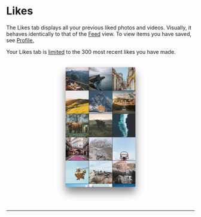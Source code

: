 # Likes

The Likes tab displays all your previous liked photos and videos. Visually, it behaves identically to that of the [Feed](/views/feed.md) view. To view items you have saved, see [Profile.](/views/profile.md#saved-items)

Your Likes tab is [limited](/misc/limits.md) to the 300 most recent likes you have made. 

<p style="text-align: center; margin-top: 1em;"><img src="/views/assets/feed-grid.png" width="50%" height="50%" /></p>

------
